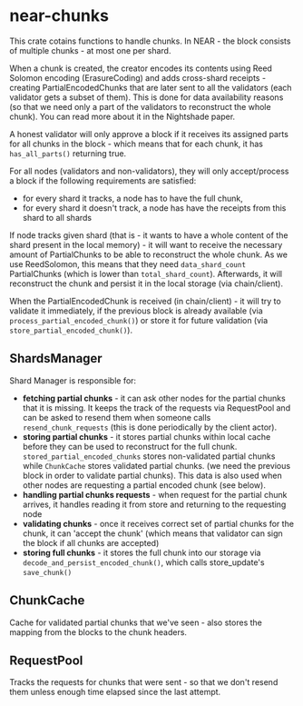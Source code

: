 # near-chunks

This crate cotains functions to handle chunks. In NEAR - the block consists of multiple chunks - at most one per shard.

When a chunk is created, the creator encodes its contents using Reed Solomon encoding (ErasureCoding) and adds cross-shard receipts - creating PartialEncodedChunks that are later sent to all the validators (each validator gets a subset of them). This is done for data availability reasons (so that we need only a part of the validators to reconstruct the whole chunk). You can read more about it in the Nightshade paper.


A honest validator will only approve a block if it receives its assigned parts for all chunks in the block - which means that for each chunk, it has `has_all_parts()` returning true. 

For all nodes (validators and non-validators), they will only accept/process a block if the following requirements are satisfied:

* for every shard it tracks, a node has to have the full chunk,
* for every shard it doesn't track, a node has have the receipts from this shard to all shards 


If node tracks given shard (that is - it wants to have a whole content of the shard present in the local memory) - it will want to receive the necessary amount of PartialChunks to be able to reconstruct the whole chunk. As we use ReedSolomon, this means that they need `data_shard_count` PartialChunks (which is lower than `total_shard_count`). Afterwards, it will reconstruct the chunk and persist it in the local storage (via chain/client).

When the PartialEncodedChunk is received (in chain/client) - it will try to validate it immediately, if the previous block is already available (via `process_partial_encoded_chunk()`) or store it for future validation (via `store_partial_encoded_chunk()`).

## ShardsManager
Shard Manager is responsible for:

* **fetching partial chunks** - it can ask other nodes for the partial chunks that it is missing. It keeps the track of the requests via RequestPool and can be asked to resend them when someone calls `resend_chunk_requests` (this is done periodically by the client actor).
* **storing partial chunks** - it stores partial chunks within local cache before they can be used to reconstruct for the full chunk.   
  `stored_partial_encoded_chunks` stores non-validated partial chunks while `ChunkCache` stores validated partial chunks. (we need the previous block in order to validate partial chunks). This data is also used when other nodes are requesting a partial encoded chunk (see below).
* **handling partial chunks requests** - when request for the partial chunk arrives, it handles reading it from store and returning to the requesting node
* **validating chunks** - once it receives correct set of partial chunks for the chunk, it can 'accept the chunk' (which means that validator can sign the block if all chunks are accepted)
* **storing full chunks** - it stores the full chunk into our storage via `decode_and_persist_encoded_chunk()`, which calls store_update's `save_chunk()`


## ChunkCache

Cache for validated partial chunks that we've seen - also stores the mapping from the blocks to the chunk headers.

## RequestPool

Tracks the requests for chunks that were sent - so that we don't resend them unless enough time elapsed since the last attempt.